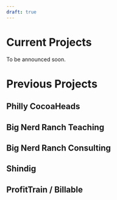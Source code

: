 ```yaml
---
draft: true
---
```


# Current Projects

To be announced soon.

# Previous Projects

## Philly CocoaHeads

## Big Nerd Ranch Teaching

## Big Nerd Ranch Consulting

## Shindig

## ProfitTrain / Billable



